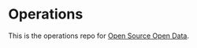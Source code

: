 # Operations

This is the operations repo for <a href="http://opensourceopendata">Open Source Open Data</a>.
